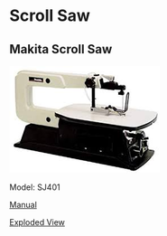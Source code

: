 # Scroll Saw

## Makita Scroll Saw

![](../.gitbook/assets/image%20%2815%29.png)

Model: SJ401

[Manual](https://drive.google.com/open?id=1J8pAApaV-hl8somh_m8QrVlcfQg_8758)

[Exploded View](https://drive.google.com/open?id=1HlBM9L5yhVvoCoBp0QdjvFjLorzN6pYE)



